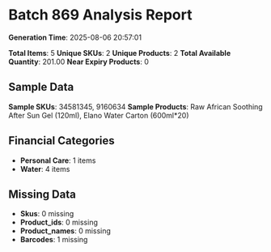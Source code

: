 # Batch 869 Analysis Report

**Generation Time**: 2025-08-06 20:57:01

**Total Items**: 5
**Unique SKUs**: 2
**Unique Products**: 2
**Total Available Quantity**: 201.00
**Near Expiry Products**: 0

## Sample Data
**Sample SKUs**: 34581345, 9160634
**Sample Products**: Raw African Soothing After Sun Gel (120ml), Elano Water Carton (600ml*20)

## Financial Categories
- **Personal Care**: 1 items
- **Water**: 4 items

## Missing Data
- **Skus**: 0 missing
- **Product_ids**: 0 missing
- **Product_names**: 0 missing
- **Barcodes**: 1 missing
